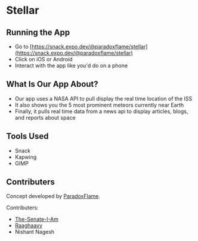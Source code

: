 # Stellar
 
## Running the App
- Go to [https://snack.expo.dev/@paradoxflame/stellar](https://snack.expo.dev/@paradoxflame/stellar)
- Click on iOS or Android
-  Interact with the app like you'd do on a phone

## What Is Our App About?

- Our app uses a NASA API to pull display the real time location of the ISS
- It also shows you the 5 most prominent meteors currently near Earth 
- Finally, it pulls real time data from a news api to display articles, blogs, and reports about space

## Tools Used
- Snack
- Kapwing
- GIMP

## Contributers
Concept developed by [ParadoxFlame](https://github.com/ParadoxFlame). 

Contributers:
- [The-Senate-I-Am](https://github.com/The-Senate-I-Am)
- [Raaghaavv](https://github.com/Raaghaavv)
- Nishant Nagesh
